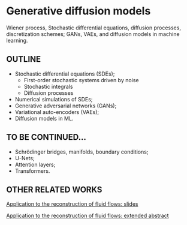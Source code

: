 # Generative diffusion models

Wiener process, Stochastic differential equations, diffusion processes, discretization schemes;
GANs, VAEs, and diffusion models in machine learning.

## OUTLINE

* Stochastic differential equations (SDEs);
  - First-order stochastic systems driven by noise
  - Stochastic integrals
  - Diffusion processes 
* Numerical simulations of SDEs;
* Generative adversarial networks (GANs);
* Variational auto-encoders (VAEs);
* Diffusion models in ML.

## TO BE CONTINUED...

* Schrödinger bridges, manifolds, boundary conditions;
* U-Nets;
* Attention layers;
* Transformers.

## OTHER RELATED WORKS

[Application to the reconstruction of fluid flows: slides](https://github.com/ericsavin/Talks/blob/main/GdR-I-GAIA-dec2024.pdf)

[Application to the reconstruction of fluid flows: extended abstract](https://hal.science/hal-04699402)

